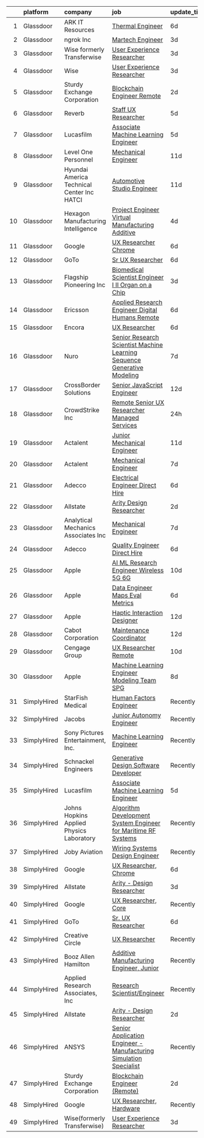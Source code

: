 

|    | platform    | company                                       | job                                                                                                                                                                                                                                                                                                                                                                                                                                                                                                                                                                                                                                                                                                                                                                                                                                                                                                                                                                                                                                                                                                                                                                                                                                                                                                                                                                                                                                                                                           | update_time   | location             |
|---:|:------------|:----------------------------------------------|:----------------------------------------------------------------------------------------------------------------------------------------------------------------------------------------------------------------------------------------------------------------------------------------------------------------------------------------------------------------------------------------------------------------------------------------------------------------------------------------------------------------------------------------------------------------------------------------------------------------------------------------------------------------------------------------------------------------------------------------------------------------------------------------------------------------------------------------------------------------------------------------------------------------------------------------------------------------------------------------------------------------------------------------------------------------------------------------------------------------------------------------------------------------------------------------------------------------------------------------------------------------------------------------------------------------------------------------------------------------------------------------------------------------------------------------------------------------------------------------------|:--------------|:---------------------|
|  1 | Glassdoor   | ARK IT Resources                              | [Thermal Engineer](https://www.glassdoor.com/partner/jobListing.htm?pos=110&ao=1136043&s=58&guid=0000018359b8666da034c6385fe6cd17&src=GD_JOB_AD&t=SR&vt=w&ea=1&cs=1_16ca3c97&cb=1663657600984&jobListingId=1008136899198&jrtk=3-0-1gdcrgpkok27b801-1gdcrgplaih78800-a22e389eff749403-)                                                                                                                                                                                                                                                                                                                                                                                                                                                                                                                                                                                                                                                                                                                                                                                                                                                                                                                                                                                                                                                                                                                                                                                                        | 6d            | Menlo Park, CA       |
|  2 | Glassdoor   | ngrok Inc                                     | [Martech Engineer](https://www.glassdoor.com/partner/jobListing.htm?pos=113&ao=1136043&s=58&guid=0000018359b8666da034c6385fe6cd17&src=GD_JOB_AD&t=SR&vt=w&ea=1&cs=1_a50627d3&cb=1663657600984&jobListingId=1008144845388&jrtk=3-0-1gdcrgpkok27b801-1gdcrgplaih78800-5fb104bac070b483-)                                                                                                                                                                                                                                                                                                                                                                                                                                                                                                                                                                                                                                                                                                                                                                                                                                                                                                                                                                                                                                                                                                                                                                                                        | 3d            | Austin, TX           |
|  3 | Glassdoor   | Wise formerly Transferwise                    | [User Experience Researcher](https://www.glassdoor.com/partner/jobListing.htm?pos=115&ao=1136043&s=58&guid=0000018359b8666da034c6385fe6cd17&src=GD_JOB_AD&t=SR&vt=w&cs=1_f654a965&cb=1663657600985&jobListingId=1008145016719&jrtk=3-0-1gdcrgpkok27b801-1gdcrgplaih78800-961133dc9397dce1-)                                                                                                                                                                                                                                                                                                                                                                                                                                                                                                                                                                                                                                                                                                                                                                                                                                                                                                                                                                                                                                                                                                                                                                                                   | 3d            | New York, NY         |
|  4 | Glassdoor   | Wise                                          | [User Experience Researcher](https://www.glassdoor.com/partner/jobListing.htm?pos=125&ao=1136043&s=58&guid=0000018359b8666da034c6385fe6cd17&src=GD_JOB_AD&t=SR&vt=w&ea=1&cs=1_29d8e5fa&cb=1663657600986&jobListingId=1008144985892&jrtk=3-0-1gdcrgpkok27b801-1gdcrgplaih78800-b42d6b528c0ab3c6-)                                                                                                                                                                                                                                                                                                                                                                                                                                                                                                                                                                                                                                                                                                                                                                                                                                                                                                                                                                                                                                                                                                                                                                                              | 3d            | New York, NY         |
|  5 | Glassdoor   | Sturdy Exchange Corporation                   | [Blockchain Engineer  Remote ](https://www.glassdoor.com/partner/jobListing.htm?pos=114&ao=1136043&s=58&guid=0000018359b8666da034c6385fe6cd17&src=GD_JOB_AD&t=SR&vt=w&ea=1&cs=1_3e31a0a5&cb=1663657600985&jobListingId=1008146555398&jrtk=3-0-1gdcrgpkok27b801-1gdcrgplaih78800-fef74d675c3b63f7-)                                                                                                                                                                                                                                                                                                                                                                                                                                                                                                                                                                                                                                                                                                                                                                                                                                                                                                                                                                                                                                                                                                                                                                                            | 2d            | Remote               |
|  6 | Glassdoor   | Reverb                                        | [Staff UX Researcher](https://www.glassdoor.com/partner/jobListing.htm?pos=123&ao=1136043&s=58&guid=0000018359b8666da034c6385fe6cd17&src=GD_JOB_AD&t=SR&vt=w&cs=1_1f69804b&cb=1663657600985&jobListingId=1008141029699&jrtk=3-0-1gdcrgpkok27b801-1gdcrgplaih78800-2c5c5dbaae6838d5-)                                                                                                                                                                                                                                                                                                                                                                                                                                                                                                                                                                                                                                                                                                                                                                                                                                                                                                                                                                                                                                                                                                                                                                                                          | 5d            | Chicago, IL          |
|  7 | Glassdoor   | Lucasfilm                                     | [Associate Machine Learning Engineer](https://www.glassdoor.com/partner/jobListing.htm?pos=111&ao=1136043&s=58&guid=0000018359b8666da034c6385fe6cd17&src=GD_JOB_AD&t=SR&vt=w&cs=1_529dd9d3&cb=1663657600984&jobListingId=1008139116057&jrtk=3-0-1gdcrgpkok27b801-1gdcrgplaih78800-53c3b19fc0252a02-)                                                                                                                                                                                                                                                                                                                                                                                                                                                                                                                                                                                                                                                                                                                                                                                                                                                                                                                                                                                                                                                                                                                                                                                          | 5d            | San Francisco, CA    |
|  8 | Glassdoor   | Level One Personnel                           | [Mechanical Engineer](https://www.glassdoor.com/partner/jobListing.htm?pos=103&ao=1110586&s=58&guid=0000018359b8666da034c6385fe6cd17&src=GD_JOB_AD&t=SR&vt=w&ea=1&cs=1_70927f61&cb=1663657600982&jobListingId=1008126691607&cpc=6FC5BA77C9A4CD78&jrtk=3-0-1gdcrgpkok27b801-1gdcrgplaih78800-0075f2411a31a963--6NYlbfkN0BGKOAI0ioq35DZwdBmpRMS4IkA5KmWp_V8IQIGxuDSdjBr0bVOIavCyO8Whx9w43ejlyBZP44KpN7q0uegCwpsILwPM4iTnBqmzUSkvLJTxp5SNMRlK4p5371I8TNlG05qUlSm2rElWbwU-xiqIcKjVdN_LSf8WxN2a0AYwjpaz4p6HiWdLAF8uZklSWDLiVQfS_S1hQJ5Kf_zPsORBt7ByH_pTSzY75MPGB1bvHuC9jnaI8dUbn-n7yFcFIjpbWpQTJEQTJiiBEuTG4zU3weNn58HE1WTXu4BeL-Fysjk-ZeDgSsisG4oENMmXQQmyZgUlEX549xg0gf0QkT6rTjaFUn1F5itQ-lYgYR7ZymGrqB0TTLWTC6kOHKCjmj5MF-mOS8EwCgPE-DjMyaLLvUMQWk8wn_arY0a8u5BykSrQN9A5gN649cTXuFe20pWFldk_bRg4h0RtJMdwPFJKfghx4zA9zzo8MLtrWklOiDW1aczYz5y7B7t_qeNgqVZhoOUt0Vcm3b4Sw%3D%3D)                                                                                                                                                                                                                                                                                                                                                                                                                                                                                                                                                                                                                    | 11d           | Riverdale, MD        |
|  9 | Glassdoor   | Hyundai America Technical Center  Inc   HATCI | [Automotive Studio Engineer](https://www.glassdoor.com/partner/jobListing.htm?pos=120&ao=1136043&s=58&guid=0000018359b8666da034c6385fe6cd17&src=GD_JOB_AD&t=SR&vt=w&ea=1&cs=1_7c6af6aa&cb=1663657600985&jobListingId=1008127098580&jrtk=3-0-1gdcrgpkok27b801-1gdcrgplaih78800-692bb4a6a2979e6a-)                                                                                                                                                                                                                                                                                                                                                                                                                                                                                                                                                                                                                                                                                                                                                                                                                                                                                                                                                                                                                                                                                                                                                                                              | 11d           | Irvine, CA           |
| 10 | Glassdoor   | Hexagon Manufacturing Intelligence            | [Project Engineer   Virtual Manufacturing   Additive](https://www.glassdoor.com/partner/jobListing.htm?pos=127&ao=1136043&s=58&guid=0000018359b8666da034c6385fe6cd17&src=GD_JOB_AD&t=SR&vt=w&cs=1_b6474ef4&cb=1663657600986&jobListingId=1008143262841&jrtk=3-0-1gdcrgpkok27b801-1gdcrgplaih78800-00b3a3f72e2f6140-)                                                                                                                                                                                                                                                                                                                                                                                                                                                                                                                                                                                                                                                                                                                                                                                                                                                                                                                                                                                                                                                                                                                                                                          | 4d            | Novi, MI             |
| 11 | Glassdoor   | Google                                        | [UX Researcher  Chrome](https://www.glassdoor.com/partner/jobListing.htm?pos=122&ao=1136043&s=58&guid=0000018359b8666da034c6385fe6cd17&src=GD_JOB_AD&t=SR&vt=w&cs=1_bf0ef8ee&cb=1663657600985&jobListingId=1008137925866&jrtk=3-0-1gdcrgpkok27b801-1gdcrgplaih78800-d82f68b7b647694f-)                                                                                                                                                                                                                                                                                                                                                                                                                                                                                                                                                                                                                                                                                                                                                                                                                                                                                                                                                                                                                                                                                                                                                                                                        | 6d            | Washington, DC       |
| 12 | Glassdoor   | GoTo                                          | [Sr  UX Researcher](https://www.glassdoor.com/partner/jobListing.htm?pos=102&ao=1110586&s=58&guid=0000018359b8666da034c6385fe6cd17&src=GD_JOB_AD&t=SR&vt=w&cs=1_312e800d&cb=1663657600982&jobListingId=1008136047338&cpc=4B86475FAF393599&jrtk=3-0-1gdcrgpkok27b801-1gdcrgplaih78800-cc8c35999ee38a36--6NYlbfkN0DXrBR656PqShB4nd9ExliYcIGoAa-Cw4zASH8sJAtKR0gdmhG0ERYtLXIRQUmGOjMeS91mUPuoV6ag9VL4ZJ8JMuRMei5Px9kneRn0URmppmA6AKjKYkk7E5TkuFwA7PmMKrAgXmB_rJlO-XtQtH-F3_UneFLkBZMbtE0VA-xmmC3XbFQPp4zRjdBybYuZU91QjIry42mFLJskYOML8phZ4VX-YFsYLPeABQuChwKefT7162cQDgMVe38begrOp-jEM8sVHNnCK-OSFZP6Z3n6sIJdNVPm_kH8Oji8RqXsS9HdMmDO4XJEUfnSQytg0B9vLWUiSAoJwNDFetqoNS5g4hO5CdtdH36PwFYKqTf44uKmzTMZifps1GrwIIO2MD-S-fQdEr3X5ZoFTfDYM2ZMbr-zl33Yk18KVyZRKv6iUCa4UI2VTgplF4LP0HqFClFoZVuF7vN1UaTMMshdasM6D_0YkKGDeTNE6T_gM2mPYAGE8Di4nxmWDKULGbTCJ3m5YJge6LtVOjRXHRsBE3fOUiOzGV7erAfE8xJaV8Ng-uRj4YUV-4M7eSfbNfleP0DN21fhM0UtlhuWm34-jrVAzVsdYq0zVyX3-b4fBoKr2jKMsSH_brgZcT1rNhX4BVcNBEvJHCK4-NJUTpzth-6oOehdEgFSIT4wBnxib2mhcNwVniJcKeVIlq9xoK_XMjWM13xuul1rfrswbfnsgjBOlqD8s6L__6X6gY2EeZTjYIlimpK7fA0gE5iC0KyTW4CQP7VOWM9HjQlp-CW0mtTqVXFIRT7ATCON7qpfMBA__wySybDmNBhpTzA0jym1Nlp1jj_L5yYANf-QCZoeujNCOIfbLhFoajuvoRdRRBF0Lt5a7FCU2mqktKwbYGtmal6slHkKGreGwJfC8TORa3WKD3r5839M4MB3OCFMuvTexRScy4EshbkpV62N6rlXQmvJB4k4Pvb1l42wHDxw01asATPFsqh0ko3SGe9cJdHcMlNRYoLMIRaM)                                                                                                                       | 6d            | Boston, MA           |
| 13 | Glassdoor   | Flagship Pioneering  Inc                      | [Biomedical Scientist Engineer I II  Organ on a Chip](https://www.glassdoor.com/partner/jobListing.htm?pos=116&ao=1136043&s=58&guid=0000018359b8666da034c6385fe6cd17&src=GD_JOB_AD&t=SR&vt=w&ea=1&cs=1_c97740d0&cb=1663657600985&jobListingId=1008145568637&jrtk=3-0-1gdcrgpkok27b801-1gdcrgplaih78800-8bcd449e731fee9b-)                                                                                                                                                                                                                                                                                                                                                                                                                                                                                                                                                                                                                                                                                                                                                                                                                                                                                                                                                                                                                                                                                                                                                                     | 3d            | Boston, MA           |
| 14 | Glassdoor   | Ericsson                                      | [Applied Research Engineer  Digital Humans  Remote ](https://www.glassdoor.com/partner/jobListing.htm?pos=121&ao=1136043&s=58&guid=0000018359b8666da034c6385fe6cd17&src=GD_JOB_AD&t=SR&vt=w&cs=1_40133718&cb=1663657600985&jobListingId=1008137192656&jrtk=3-0-1gdcrgpkok27b801-1gdcrgplaih78800-a3a6e642df506e59-)                                                                                                                                                                                                                                                                                                                                                                                                                                                                                                                                                                                                                                                                                                                                                                                                                                                                                                                                                                                                                                                                                                                                                                           | 6d            | Santa Clara, CA      |
| 15 | Glassdoor   | Encora                                        | [UX Researcher](https://www.glassdoor.com/partner/jobListing.htm?pos=124&ao=1136043&s=58&guid=0000018359b8666da034c6385fe6cd17&src=GD_JOB_AD&t=SR&vt=w&ea=1&cs=1_caeff9f5&cb=1663657600986&jobListingId=1008137262775&jrtk=3-0-1gdcrgpkok27b801-1gdcrgplaih78800-1d47222d3e13aef9-)                                                                                                                                                                                                                                                                                                                                                                                                                                                                                                                                                                                                                                                                                                                                                                                                                                                                                                                                                                                                                                                                                                                                                                                                           | 6d            | Dallas, TX           |
| 16 | Glassdoor   | Nuro                                          | [Senior Research Scientist  Machine Learning  Sequence Generative Modeling](https://www.glassdoor.com/partner/jobListing.htm?pos=126&ao=1136043&s=58&guid=0000018359b8666da034c6385fe6cd17&src=GD_JOB_AD&t=SR&vt=w&ea=1&cs=1_77f52f6e&cb=1663657600986&jobListingId=1008135465542&jrtk=3-0-1gdcrgpkok27b801-1gdcrgplaih78800-ee2357161cdde27d-)                                                                                                                                                                                                                                                                                                                                                                                                                                                                                                                                                                                                                                                                                                                                                                                                                                                                                                                                                                                                                                                                                                                                               | 7d            | Mountain View, CA    |
| 17 | Glassdoor   | CrossBorder Solutions                         | [Senior JavaScript Engineer](https://www.glassdoor.com/partner/jobListing.htm?pos=117&ao=1136043&s=58&guid=0000018359b8666da034c6385fe6cd17&src=GD_JOB_AD&t=SR&vt=w&ea=1&cs=1_9b0ddf58&cb=1663657600985&jobListingId=1008123743648&jrtk=3-0-1gdcrgpkok27b801-1gdcrgplaih78800-83c08010e2fdcc7f-)                                                                                                                                                                                                                                                                                                                                                                                                                                                                                                                                                                                                                                                                                                                                                                                                                                                                                                                                                                                                                                                                                                                                                                                              | 12d           | Saint Petersburg, FL |
| 18 | Glassdoor   | CrowdStrike  Inc                              | [Remote   Senior UX Researcher   Managed Services](https://www.glassdoor.com/partner/jobListing.htm?pos=108&ao=1110586&s=58&guid=0000018359b8666da034c6385fe6cd17&src=GD_JOB_AD&t=SR&vt=w&cs=1_f50c8ba4&cb=1663657600983&jobListingId=1008148989816&cpc=654405A9B1E0A9F5&jrtk=3-0-1gdcrgpkok27b801-1gdcrgplaih78800-0839d8dd7478ce02--6NYlbfkN0Cu2CVlb3GO4Nf7aS8SXsFwjpUbSKkwsJRaJhRnAEdqU2uA_tXhGJmrLgmgCXfBRQWqJNgPrmT4vgaAwdtNn6-r-8R53lmi5w1d40d7VSI2vSYGTFPuLWAn4GbES-buM4c9_dUt8vtiuL2iUkMRG1k5SNkU3GCAReVQlrU7b22UBQDoog2UBrJ2D_5Yb9aUqZcv0pAc0ghbY2MO7Vj3X_sG18DVLr5uCfRQqTwKaUwkni0AUEOBjfOAoqoSVkl2EfkbMFc3vgrCg6gtPipNfNs_dIJzqB3bNCjjsKb8WN7i2H24o7eU1IlCxpBDBpXAQ_982FQ11aZppBHIi_fdFQg3puba5yaghn01i-RYIt7d2oJMqqnHzgHs0OiueOjpGY0RzvsgS8QDKzBuCxaF-hfXyX7JmAmtSDgeMdsLi1-wCKaxjgAAuYHMPhZ4z7AbmHweMqIc2VVh18wwEk8DHt2rW5_819jeH9YP4AwCGkjqiy8LwWG5YLxocdJYAJc515eybJ41_rXt8Y77GX1WLsWUdYQn7mxD6piw2EUVqRfbkRRt0cZxoXaf893hyRm_kTnaGB3oOU9a_3iIoywjDYj8GOPBMfF8t8MsA-grTU8C6A5t4AMlfDiqBTx7m-8hNeKtPHQLmLhJMsNqoNgpa8QRiA2v-iLLaabJE3c3daKr5i6IfB0oMwNof_XwiPfqV_ikHGU9h4GYIdEDOL-9bp-g_iEVQ1P2MJNKuFh21JqhNA%3D%3D)                                                                                                                                                                                                                                                                                                                                                            | 24h           | Atlanta, GA          |
| 19 | Glassdoor   | Actalent                                      | [Junior Mechanical Engineer](https://www.glassdoor.com/partner/jobListing.htm?pos=105&ao=1110586&s=58&guid=0000018359b8666da034c6385fe6cd17&src=GD_JOB_AD&t=SR&vt=w&ea=1&cs=1_5907d888&cb=1663657600983&jobListingId=1008127139282&cpc=8795CF9063CD573D&jrtk=3-0-1gdcrgpkok27b801-1gdcrgplaih78800-9ae0dcd8d463372b--6NYlbfkN0ChYVx_I3yfZ_JDY3EFoivtqvi_stwnZ_kRt8Dowt_l_d1ydueao4NE-oUleRJ4yhhb39mHehtRHndohCyaOhg4280427keUE1_ZpeYPIHI534W6KDYMQAOdfsg9KN3-mFLPXe_iqaff-Q4F3tD3DuGMwPBQWq0rmd4OptedXNGpScra_6RWsT4xkRezsBuVliL8XtXU-mFS06WBHlrw-QA9BjB61Zzdx8LkT4l-9lK1to3ijlwcy4z7ughLAot5P9W_3___04R1FpZVEg0FKLCSHcaAzT0jrS51jQmflnnq8LkolGiQMpCXOwCXzMq6rCuZCpNv6sF8oJOvTHJmQPXTvGjjHwVVOX4SHoBEoSsSr638w5fo4ZosukXmc9MKa-lCnWhxeNPlCGtGRdFsgaMc0zgAy3bztc430uYPDv5tUV_5R5TORCDApvbmhqTCOu-jpj-437WMar30MjW70YDKQT3CjFfzLFLX1WrxKzdJAxxhIT8LrajSSdn-jkipx0wKz55p0yxQVUYQh-2yGXb-c8UtDdZFgI_4XbNjYXeII4LtRJZ8XdbAIYvG_V-R5DNv32xigkjC95X7WyA2r6tPPfjyf70oR530_SwrPCEQjFzw6v-9ACOStUKxelY3xQXzYxHeQKGzYnxLmKnXPNQimIqJ19imbLAoZMgyZ_0pYi96UQ7AQL2n5VNuby9khH3qUoPgVeXL69hyLsLZxAvkYP0eVAeFly3Bcp58i3zrvIeb5WMiHZHb9-Z_k5X2BytyZN7_HR1kxv01BZNimUvmsoPie6uilebQnjp6VDVfbLWwuL7ZCimb-K1pL1yY1iego0DT5DCvHjRL6ybq0t4Hz2i9kVjJoFUaGcdam0SumdUyjY4Bs2VGdtPToR5Bw-qzMXAshCVFpsp-ytHqfE7drNcCoipeZHeQpunJi0S0Ywx2AkzNL-NdE1SuHXBcDbXMKrrORhHnqnhThOI3Vr2)                                                                                                                                         | 11d           | Hyattsville, MD      |
| 20 | Glassdoor   | Actalent                                      | [Mechanical Engineer](https://www.glassdoor.com/partner/jobListing.htm?pos=109&ao=1110586&s=58&guid=0000018359b8666da034c6385fe6cd17&src=GD_JOB_AD&t=SR&vt=w&ea=1&cs=1_0573e1ea&cb=1663657600984&jobListingId=1008134974278&cpc=9908D8D4413DBB8A&jrtk=3-0-1gdcrgpkok27b801-1gdcrgplaih78800-a41a2a09e7ee9863--6NYlbfkN0ChYVx_I3yfZ_JDY3EFoivtqvi_stwnZ_kRt8Dowt_l_d1ydueao4NE-oUleRJ4yhhNyDAQM8zxtsu2sJnXCSKwaOL1JDzutMNz7oNwtIRIlYrD7WCj09pygk8fr46RRWkgj-fWXrFuHeleropOJrm8NONiBDVed7mT-6nH9KtLXNmu6SDjUVHUXxCr6sZ_z_XnGuNxr7wP5mjEphzHnZMwJRMPNIG87hxFA3CHgaSdxkuSCKOXObs_E8Oliooa5m1rgx7brz0_4kY8y-iBrE-IamQOWQusZCcn3UxzWrb_JnTMGD4XQ8Lw_a0EgEFRQ2bTci85vToJSGE2ZBCHoIXBVnniLtu9SgSxL-uOmI0E5MX11_Fh4N853pspWv2lQUUAMSl2kiGAvjhTJ1Saqn-4qRw0jBkY-Z6X5Klo0AfyhxqLqiQ6V76YmYrhurhhbtllmLUNhCezFnWXRATSgcARRA6B_R2e1s-FAHuR1-mKStxl8BvV1zlCKx1Kj1FXfyrqL5l0O4nIcHusUhE3nyV94sNGrGkITRVOCBUpX7gNqRleVX91Wim9Q73Il9w3ZmbqTHo0QDQpozPu14SKbjD09tBqaUHG6m3ouAggDTExWEonb25IHLOEt3gKEs0CLOQ5pkhFVjhrvpzXDam0i94mECtY-_dB5JP1yOWb5txGOZuPa6jeBBNyB_siQI-vpnrI337dmV4Lc70Eq4WvO0PT1BytVeN0vAJrZ1KSBeIjmiv9_JG75wjk8LK2RjVi7U_D3I2z0UDir3nd0oJGcrf1T80x3qzrzfuUcCJyFASpN-bJye0hLL23PBwPvE1kAneVfAFpe7Y2YmOEzspoTW8prYiank3sh64vpNudkVOp1BG2iu07XUaxVDdXBpflZ9o8EZaKJCQUHbG8PQ2EED6JnsrX6ufY6Qo7d5Q129Si_fuJ8mz5teSYyrQ6LITUOBmGMAk0eQ0dLjffRL-57ApS)                                                                                                                                                | 7d            | Hyattsville, MD      |
| 21 | Glassdoor   | Adecco                                        | [Electrical Engineer   Direct Hire](https://www.glassdoor.com/partner/jobListing.htm?pos=106&ao=1110586&s=58&guid=0000018359b8666da034c6385fe6cd17&src=GD_JOB_AD&t=SR&vt=w&ea=1&cs=1_7bfbaac9&cb=1663657600983&jobListingId=1008137382201&cpc=B076152010A3B66C&jrtk=3-0-1gdcrgpkok27b801-1gdcrgplaih78800-994e80d32d71e9fa--6NYlbfkN0CsARmfH1XNQTa22oGIIJ18FtyAjbQsgfeQZpddTLaeHhygH4euGCkj3BcQzwrXkBbIRS-vZFjZ0lbdCsizEMPlVC0lVP3UHYYpBP7Spi8b8irByz7ZmtgBn7YkGVA8Ckvr23vtu7IOhkSkc8-iKHkPdHzN75MUUeNCw5pza473IBbE3oH1x6WeCmdtwh-pnh4PgLQHd5uoNmabENVvEjkRaKCbxYcvyxmQyu4kXKKUk6k1lapNOXNCTBBIfWxq9EFBOVCg4BZzTVsSGq5miS8_vkrs3S044R3li5SWgvIyao2GQH-lqmUrX6ON35Gl2jJfgaDBUGfUhwygtaHOje6a6itlQrtHF6ejKkq9wb-OW2ojAwXhGG520S6vXA8oMXEpQfVyd6zkTsxROp8C4nAdAnBzcuGzpDXc-IvbXlSRbJxppYLcVrFIVb8aVZCxXgUrkWpyhV5cAWRglgMSrtrXeR-4cCQU4FBAjVdKadS3Op9Yd6Xx0lWceiXA9ITA8jVzpgmjGH0Qi2BNmNZn1GVEYNeS5rThZFdeWSP89fdzBnS1z-LTeI4yyGWiPAakokrQkWMCCjHZNU-2Lu5ihBJu9jsjTtRmeEW-Skfn06Z4H5ADWZuWZO7sMAG6ASNMPS6RCY5NZDeWkQO2XWsE1wxCfU0FXSHHfqrhNvEppeU2vez3F5Nvg5oV_5IdipbioayhztSKsd5s6KyQny8NFJMTVS0kkf6Lxls9kLHJMwEhGH7iHfyvYYfOrTHK2sl_EsJT9_0Gysp5oczLWp_mP-XJatdQevFr7cdgaXsemZzQkuiWkbt3ol1tiaCeQCqjrQ47KjF31Xr0aP7Vc5GzI-H2zdZoAqGU09SbBR_-2YnZZGuu0CSB6Th9mkpr0_yrbfZbF5hADiX4b3oNTN6gQFw5hWAaHhmM5eU%3D)                                                                                                                                                                                    | 6d            | Gloucester, MA       |
| 22 | Glassdoor   | Allstate                                      | [Arity   Design Researcher](https://www.glassdoor.com/partner/jobListing.htm?pos=101&ao=1110586&s=58&guid=0000018359b8666da034c6385fe6cd17&src=GD_JOB_AD&t=SR&vt=w&cs=1_9b2f4823&cb=1663657600982&jobListingId=1008146367908&cpc=3BA4CE39D5B5DEF5&jrtk=3-0-1gdcrgpkok27b801-1gdcrgplaih78800-2a9d07b4c94ca1a2--6NYlbfkN0BLH0BMQoDn-yw6Urt952hBm1JLFZ7WpBxND2cMIOjOqdmupiC_ZwOjCSzUpM3cDMan-XWx-WYIgFW0eKYFFNcZZa4e2BvAYYyViwDNAEYnoLYakGHlHkr1vztp50za5AEgtwAu40VL7MNPrW6TETvCPm8tbtjfkGnj0aRI0eFJ8Kll7Eehs7NEHS3PAW6QDBF-XS8MlSc47n53MMp0_cltOQwVqiC_LudedGn1KMH79OgCkTZv3VANtZlTsRFwPvxQKG-PfOOFFOAV0OPZ-zSXTeC0N62ZTZhvYQvhQxNRnabqYOMdA_19-_B682_W4JHeQvcv1FA8kwRLzpfIn5p-_4d5GWK-IDNkm_ImzeoR45DGaCYOD6AsUjsxwZ7GoMhVanAfxTFUCKll7YxAI7QaCSA4ZJcawkJPJx1QjQqCJr4ZqfodQPujBpfmmIQUqFKRcML98vZIH8bdeX2ljUK-hOpACn-OxsNkixZ4G0GTAnpEpot0FrFEIdlpsk_1lg3pzlChgT-6p_nGU2vPH4GB-1vCfxADINJMTkaP3v54BqOZYgGB7w3_UODk50VAgcFGc8D4vli8E4XCOfzisDjVD32rmYL8SorGJe_dfE8lq3DOuQjZC_9B4W1Toyk8aOD884ydFd8Ak7aDT5EK8afr8Fs7OmPP8iYNsG1dWYJEpcV4iqDSHujLpKA9FQ31tM9Zk0nQRyBVkTIh5dx8J8RwY1jUDKyYuY0n_lD2IJXdjzco2O5XptUI166nzrRiEubd_drbRV-beTZ2Z1EyZQJbKCpjN-4rntsx2GMow_pAoJjT8QX-dEOxwlZHnQ2bIjJ7tcfzvZ7y4cLG57UMZipEvDjyqE_H-ODb4n5Mf5BWSCLyZ69GLPTNEWyXKkFW-2aiBo0Eu2E1dM4Or6yXOiGJmwoKXSgRX_QwstGYUo01l3wGaL__NVRr6Jc7F-CEpAmqmkvJU92098okWwjBfWDOfSk4qMIXtDVbYbyMuay2KqaidkHl79poO6YQaddrIYV7Ms_HMzufrlrjcfDZSdXYmLH7pPDj2mYzWrJz8MdnMQPtPCnrye2BgfRbk93aaTWlqMqtEtHu9kMvPC78A6g1ZOLHgI4abqk%3D) | 2d            | Remote               |
| 23 | Glassdoor   | Analytical Mechanics Associates  Inc          | [Mechanical Engineer](https://www.glassdoor.com/partner/jobListing.htm?pos=112&ao=1136043&s=58&guid=0000018359b8666da034c6385fe6cd17&src=GD_JOB_AD&t=SR&vt=w&cs=1_90d5105c&cb=1663657600984&jobListingId=1008134235044&jrtk=3-0-1gdcrgpkok27b801-1gdcrgplaih78800-cd4d3fcd9e6e9185-)                                                                                                                                                                                                                                                                                                                                                                                                                                                                                                                                                                                                                                                                                                                                                                                                                                                                                                                                                                                                                                                                                                                                                                                                          | 7d            | Greenbelt, MD        |
| 24 | Glassdoor   | Adecco                                        | [Quality Engineer  Direct Hire](https://www.glassdoor.com/partner/jobListing.htm?pos=107&ao=1110586&s=58&guid=0000018359b8666da034c6385fe6cd17&src=GD_JOB_AD&t=SR&vt=w&ea=1&cs=1_856cf0af&cb=1663657600983&jobListingId=1008137382222&cpc=451933188B21919D&jrtk=3-0-1gdcrgpkok27b801-1gdcrgplaih78800-ca5f45e3e8f4654a--6NYlbfkN0CsARmfH1XNQTa22oGIIJ18FtyAjbQsgfeQZpddTLaeHhygH4euGCkj3BcQzwrXkBbIRS-vZFjZ0nLZWt3VDFLMBP8hU3nShTTVSnc-6Zn9k4auwPULwJhdYOmn8zHcUF9HbkpzYW7Vh_-aHZ3Bg1ZC6QSWF-Jm7tmVzqqe9Asborlpaz0F4G8hKzGP8PKJSC4Kb3RbLvdW2q2od5kiV1t7FsVyDfF12Q5mdU7W5BLyztCFWVa6iqYamh6GEq9FzQ1Hs80ubMUXA99QQ0ry307aD5dIV4WoPVPahedkk1PquFbvZcKV5ecFkGQoE4OfU8VMl7YT_DrS-CSdxXZGc7p3sLXlyOwdcQRsy7SaJ26kHz6GcTrWeuY4mjO1qbWXu-Gr_D31OwNr9szM6ieUILtXc0AFGmczUS2-uMCOED7NdfjXLLoiOcO2dzFZadSR5UEmVLI1KDLMYNwS_8d6R83NGcZyxzcn3gdIa_ObINgh81XfMkBfeSq7uCDhNkkEpBQVPNImNZl60UTDbsxjgrhDiOFe_KnKuREf0dnbc6j8V00WuqZDXC6nuVDDCmdSA5lIJJf74ldO8QMN907ZyvJh7QnvHREf6IvHXa6f6BmaAoZ10xnNf6YZpOB0d0o7eW1eMk2Sq0qrA2ZAb4_5PAKTVvznVrS9cNaZ2K9u5aXmZNjtIr327zdj29Ul4xAUs4VMZMYClBV-fy9Bk4rbmF0TFE4A8ldfYFblaqSIAO0SoHpvqMsD3QsopS2XvsMhdGBUNsotG-JHUG0XZ_ata2k7LCj-MrIkq1BGBiYs0K8WkQzC8HKdQ8mkTMJQN33sBp_DJrHoVRTJ7h1ql25dWFxYDEuswf2kIMObAbHuRY0fqP9opUphdwh64goIgHiFV-dgde6VW-7eJeX0dFuDCC56QrL5CsqYe5o%3D)                                                                                                                                                                                        | 6d            | Gloucester, MA       |
| 25 | Glassdoor   | Apple                                         | [AI ML Research Engineer   Wireless 5G 6G](https://www.glassdoor.com/partner/jobListing.htm?pos=104&ao=1110586&s=58&guid=0000018359b8666da034c6385fe6cd17&src=GD_JOB_AD&t=SR&vt=w&cs=1_b2c1ed83&cb=1663657600982&jobListingId=1008128287837&cpc=654405A9B1E0A9F5&jrtk=3-0-1gdcrgpkok27b801-1gdcrgplaih78800-1b3e43e32223f8ff--6NYlbfkN0BvKrLyj5gPmtZO9T8euul8TCxuuKNOtzRJOomxnwSEodTz2Bc-sPZl8WPllYOnI2i68_LCLaxm99OMVn93aZ5QHMFERP7L4KZeGzKfwLxS3YgW0mxDro-yHn6JW1CyxHHlh9kuppq4o4Hklx9PCCrGkdpaICdlOGP8PiKeS4i1aSmuWSpz8msK0SKJLrBxFniW8ZJ2DWKEUazRgMqfbO4fmwo0hfrDkdzax68vyi2jqGYGkwd4qvqyq3VGXb64IJ6cZ7arXQZim_7kUGdZuzU3UjNvS401TwQkYkVb0aFlGBzyT1nJUY14sH03GSmWNHl4mSXfcfbnDETr8fpy5IxHzNjn3AHqHS2tGw3Ub-MWpRaQkfM-Denn3mC0gJdROAMkpylS4LG6OJup3NRSSH6IFfsLmG0cVVBzAh0oV7XyIZgys_BnDiUH5nFSJ9yRjq5ofRlbxUpA4oTHyaNTH8h3NY_39m_P4SgnKBjlcxQjxNA4cpNzkGVbLPVcYjP8yvlSJj-tn_Ru7qSYftt9aWjF5i13Bj7dwh1AQBPEZnVdKWKf5M2PQaFZO-xXw4Rnd9iNFGenP1wfZZGaOQ5sFJQ8Uq84wm-HTB4EG9s9odLUIDnBjL17IUVikoZxfvc6fJsEtsc9sBNbtmc2__A8cXVpVZRj_ta2HQOihDCnrqvui1cEoefb-WAAbFrICmFykloCnrcIOLr8djl9wZt9bBri6XNfczQYR604fYvC_zFTxmnI5rNHfzBgN96LzUVAlC93Bqitv-Ju65yvYyTQii_JaYXJw0ZS_eo2cnA8A3XwfOkjjcuwE2Jiu4IjkYmR6nkD8tmm6eWU8X23FajMH4TvsNeBluF_38WpawbJsPK1WP2waXFljP7OLorz-Gw_N-r3vNCoyOxQbITB4GKjdpLj06nvsor3XzF348-kbwtw42cSlbF2lgouWz7J0mcjzY3kte_9aigYNfW40K9jMYSNoRJdvhtccYw%3D)                                                                                                                  | 10d           | San Diego, CA        |
| 26 | Glassdoor   | Apple                                         | [Data Engineer  Maps Eval Metrics](https://www.glassdoor.com/partner/jobListing.htm?pos=118&ao=1136043&s=58&guid=0000018359b8666da034c6385fe6cd17&src=GD_JOB_AD&t=SR&vt=w&cs=1_ead22b25&cb=1663657600985&jobListingId=1008138413764&jrtk=3-0-1gdcrgpkok27b801-1gdcrgplaih78800-9b859b847705e226-)                                                                                                                                                                                                                                                                                                                                                                                                                                                                                                                                                                                                                                                                                                                                                                                                                                                                                                                                                                                                                                                                                                                                                                                             | 6d            | Cupertino, CA        |
| 27 | Glassdoor   | Apple                                         | [Haptic Interaction Designer](https://www.glassdoor.com/partner/jobListing.htm?pos=129&ao=1136043&s=58&guid=0000018359b8666da034c6385fe6cd17&src=GD_JOB_AD&t=SR&vt=w&cs=1_a21d7498&cb=1663657600986&jobListingId=1008124951425&jrtk=3-0-1gdcrgpkok27b801-1gdcrgplaih78800-f09153b84c107bae-)                                                                                                                                                                                                                                                                                                                                                                                                                                                                                                                                                                                                                                                                                                                                                                                                                                                                                                                                                                                                                                                                                                                                                                                                  | 12d           | Cupertino, CA        |
| 28 | Glassdoor   | Cabot Corporation                             | [Maintenance Coordinator](https://www.glassdoor.com/partner/jobListing.htm?pos=119&ao=1136043&s=58&guid=0000018359b8666da034c6385fe6cd17&src=GD_JOB_AD&t=SR&vt=w&ea=1&cs=1_6c67cfcd&cb=1663657600985&jobListingId=1008123126007&jrtk=3-0-1gdcrgpkok27b801-1gdcrgplaih78800-b6fd89d937af75c2-)                                                                                                                                                                                                                                                                                                                                                                                                                                                                                                                                                                                                                                                                                                                                                                                                                                                                                                                                                                                                                                                                                                                                                                                                 | 12d           | Carrollton, KY       |
| 29 | Glassdoor   | Cengage Group                                 | [UX Researcher   Remote](https://www.glassdoor.com/partner/jobListing.htm?pos=130&ao=1136043&s=58&guid=0000018359b8666da034c6385fe6cd17&src=GD_JOB_AD&t=SR&vt=w&cs=1_9b945fea&cb=1663657600986&jobListingId=1008129649729&jrtk=3-0-1gdcrgpkok27b801-1gdcrgplaih78800-85a3a59499153edc-)                                                                                                                                                                                                                                                                                                                                                                                                                                                                                                                                                                                                                                                                                                                                                                                                                                                                                                                                                                                                                                                                                                                                                                                                       | 10d           | Boston, MA           |
| 30 | Glassdoor   | Apple                                         | [Machine Learning Engineer  Modeling Team   SPG](https://www.glassdoor.com/partner/jobListing.htm?pos=128&ao=1136043&s=58&guid=0000018359b8666da034c6385fe6cd17&src=GD_JOB_AD&t=SR&vt=w&cs=1_6dca2e0c&cb=1663657600986&jobListingId=1008132846162&jrtk=3-0-1gdcrgpkok27b801-1gdcrgplaih78800-db8a414b509bb38a-)                                                                                                                                                                                                                                                                                                                                                                                                                                                                                                                                                                                                                                                                                                                                                                                                                                                                                                                                                                                                                                                                                                                                                                               | 8d            | Cupertino, CA        |
| 31 | SimplyHired | StarFish Medical                              | [Human Factors Engineer](https://www.simplyhired.com/job/qwE3ye3-Hb6L--fFQfQ6wXYeBKY90qGWSqF17GDOAGcKNUskIiN8LQ?q=generative+engineer)                                                                                                                                                                                                                                                                                                                                                                                                                                                                                                                                                                                                                                                                                                                                                                                                                                                                                                                                                                                                                                                                                                                                                                                                                                                                                                                                                        | Recently      | Massachusetts        |
| 32 | SimplyHired | Jacobs                                        | [Junior Autonomy Engineer](https://www.simplyhired.com/job/uRsOEWpV6vwlgcIF-AdOtclXFdA3XohVNDMKLBRVXGSvuXTyhiUlQg?q=generative+engineer)                                                                                                                                                                                                                                                                                                                                                                                                                                                                                                                                                                                                                                                                                                                                                                                                                                                                                                                                                                                                                                                                                                                                                                                                                                                                                                                                                      | Recently      | Beavercreek, OH      |
| 33 | SimplyHired | Sony Pictures Entertainment, Inc.             | [Machine Learning Engineer](https://www.simplyhired.com/job/1mkmtfVm38EXu_WCSks_O1UMMVKAqKz4u6-x3sE7hm3GuXwOE4k48w?q=generative+engineer)                                                                                                                                                                                                                                                                                                                                                                                                                                                                                                                                                                                                                                                                                                                                                                                                                                                                                                                                                                                                                                                                                                                                                                                                                                                                                                                                                     | Recently      | Culver City, CA      |
| 34 | SimplyHired | Schnackel Engineers                           | [Generative Design Software Developer](https://www.simplyhired.com/job/KE0-EPFCtTp8eniWTTdVA6iqehRWfXqNBvdE0wHECgCONieSBqtj5A?q=generative+engineer)                                                                                                                                                                                                                                                                                                                                                                                                                                                                                                                                                                                                                                                                                                                                                                                                                                                                                                                                                                                                                                                                                                                                                                                                                                                                                                                                          | Recently      | Omaha, NE            |
| 35 | SimplyHired | Lucasfilm                                     | [Associate Machine Learning Engineer](https://www.simplyhired.com/job/NHCbzWRQ1XQtyychoSUQiroJNEZKRqDcszy7P2TGP2ughvn0n-RGgA?q=generative+engineer)                                                                                                                                                                                                                                                                                                                                                                                                                                                                                                                                                                                                                                                                                                                                                                                                                                                                                                                                                                                                                                                                                                                                                                                                                                                                                                                                           | 5d            | San Francisco, CA    |
| 36 | SimplyHired | Johns Hopkins Applied Physics Laboratory      | [Algorithm Development System Engineer for Maritime RF Systems](https://www.simplyhired.com/job/zAbocJe6U4srfhtG9naGRq-w_uDVFK_tHaycjMiyBvYZe2iGukIztQ?q=generative+engineer)                                                                                                                                                                                                                                                                                                                                                                                                                                                                                                                                                                                                                                                                                                                                                                                                                                                                                                                                                                                                                                                                                                                                                                                                                                                                                                                 | Recently      | Laurel, MD           |
| 37 | SimplyHired | Joby Aviation                                 | [Wiring Systems Design Engineer](https://www.simplyhired.com/job/ph-RtUeVS1j-cS9aYmgDjvNKis95V8_ZtjiX_OL6YJ83jhTvh2dCnQ?q=generative+engineer)                                                                                                                                                                                                                                                                                                                                                                                                                                                                                                                                                                                                                                                                                                                                                                                                                                                                                                                                                                                                                                                                                                                                                                                                                                                                                                                                                | Recently      | Santa Cruz, CA       |
| 38 | SimplyHired | Google                                        | [UX Researcher, Chrome](https://www.simplyhired.com/job/jkjuSNPBosSz3ZbUAyFVbgU-LYaMBbH4ySTsLnOvYrZNrwmL5GnkfA?q=generative+engineer)                                                                                                                                                                                                                                                                                                                                                                                                                                                                                                                                                                                                                                                                                                                                                                                                                                                                                                                                                                                                                                                                                                                                                                                                                                                                                                                                                         | 6d            | Washington, DC       |
| 39 | SimplyHired | Allstate                                      | [Arity - Design Researcher](https://www.simplyhired.com/job/lb-8Ud7uppXwKCXYYlfcAwRmrxIrBsNyQ6YmvIpiomGYMbUQqptQww?q=generative+engineer)                                                                                                                                                                                                                                                                                                                                                                                                                                                                                                                                                                                                                                                                                                                                                                                                                                                                                                                                                                                                                                                                                                                                                                                                                                                                                                                                                     | 3d            | Remote               |
| 40 | SimplyHired | Google                                        | [UX Researcher, Core](https://www.simplyhired.com/job/C0oznws8D7aV4fnAxTQHM6oHDDAQF6lPJlguRUUgI55t3wio2Cjn0w?q=generative+engineer)                                                                                                                                                                                                                                                                                                                                                                                                                                                                                                                                                                                                                                                                                                                                                                                                                                                                                                                                                                                                                                                                                                                                                                                                                                                                                                                                                           | Recently      | New York, NY         |
| 41 | SimplyHired | GoTo                                          | [Sr. UX Researcher](https://www.simplyhired.com/job/Ccu8N5NMkACp7U0r4BlQI4aoQdlcMBgNeYqpoaP96a5aYkoMpw1lxQ?q=generative+engineer)                                                                                                                                                                                                                                                                                                                                                                                                                                                                                                                                                                                                                                                                                                                                                                                                                                                                                                                                                                                                                                                                                                                                                                                                                                                                                                                                                             | 6d            | Boston, MA           |
| 42 | SimplyHired | Creative Circle                               | [UX Researcher](https://www.simplyhired.com/job/Wo_ftSYnqKfSlnuLxruvvl-YRtwBpsuBmtKQ1Vp1FAyhSkkfeTe7pQ?q=generative+engineer)                                                                                                                                                                                                                                                                                                                                                                                                                                                                                                                                                                                                                                                                                                                                                                                                                                                                                                                                                                                                                                                                                                                                                                                                                                                                                                                                                                 | Recently      | Menlo Park, CA       |
| 43 | SimplyHired | Booz Allen Hamilton                           | [Additive Manufacturing Engineer, Junior](https://www.simplyhired.com/job/mXLYUVNmlr_YE9wM3D932d5P8s5wcsv0-1nVpj_AnhpRC4nFeC64Zw?q=generative+engineer)                                                                                                                                                                                                                                                                                                                                                                                                                                                                                                                                                                                                                                                                                                                                                                                                                                                                                                                                                                                                                                                                                                                                                                                                                                                                                                                                       | Recently      | Alexandria, VA       |
| 44 | SimplyHired | Applied Research Associates, Inc              | [Research Scientist/Engineer](https://www.simplyhired.com/job/IW3OCMS1j9C9_kHM0jkQIOKInwoP3aNjYpiYu_LjJFfLpZBgaPjeeQ?q=generative+engineer)                                                                                                                                                                                                                                                                                                                                                                                                                                                                                                                                                                                                                                                                                                                                                                                                                                                                                                                                                                                                                                                                                                                                                                                                                                                                                                                                                   | Recently      | Randolph, VT         |
| 45 | SimplyHired | Allstate                                      | [Arity - Design Researcher](https://www.simplyhired.com/job/nuCwrAaPLlwLp-lBj289gVGfaczfqrV6k5QUiHtlCFSbf0M5apP--g?q=generative+engineer)                                                                                                                                                                                                                                                                                                                                                                                                                                                                                                                                                                                                                                                                                                                                                                                                                                                                                                                                                                                                                                                                                                                                                                                                                                                                                                                                                     | 2d            | Remote               |
| 46 | SimplyHired | ANSYS                                         | [Senior Application Engineer - Manufacturing Simulation Specialist](https://www.simplyhired.com/job/harcZm2dcrOF01wMhLDzB8-dfHAL0Ua78k36FYurmVhCE9xUWb0PBg?q=generative+engineer)                                                                                                                                                                                                                                                                                                                                                                                                                                                                                                                                                                                                                                                                                                                                                                                                                                                                                                                                                                                                                                                                                                                                                                                                                                                                                                             | Recently      | Evanston, IL         |
| 47 | SimplyHired | Sturdy Exchange Corporation                   | [Blockchain Engineer (Remote)](https://www.simplyhired.com/job/WkCG-hxWjCubaYXsGqhjcid6fkIa0Ye-RVxYWMzTF0S-OyemqI35XA?q=generative+engineer)                                                                                                                                                                                                                                                                                                                                                                                                                                                                                                                                                                                                                                                                                                                                                                                                                                                                                                                                                                                                                                                                                                                                                                                                                                                                                                                                                  | 2d            | Remote               |
| 48 | SimplyHired | Google                                        | [UX Researcher, Hardware](https://www.simplyhired.com/job/LESL56GZxQcIFb86bYNP8xamF1SwWacKZWPZVaNJksJxXLhpAJjuzQ?q=generative+engineer)                                                                                                                                                                                                                                                                                                                                                                                                                                                                                                                                                                                                                                                                                                                                                                                                                                                                                                                                                                                                                                                                                                                                                                                                                                                                                                                                                       | Recently      | Seattle, WA          |
| 49 | SimplyHired | Wise(formerly Transferwise)                   | [User Experience Researcher](https://www.simplyhired.com/job/EOxdPqOE5-zfaBzVolfi-AL11WaF_HjnSU3rqTgXuu8Q6b6zaHk8Dw?q=generative+engineer)                                                                                                                                                                                                                                                                                                                                                                                                                                                                                                                                                                                                                                                                                                                                                                                                                                                                                                                                                                                                                                                                                                                                                                                                                                                                                                                                                    | 3d            | New York, NY         |